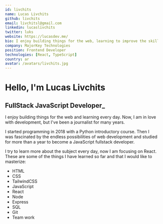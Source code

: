 ```yaml
---
id: livchits
name: Lucas Livchits
github: livchits
email: livchitsl@gmail.com
linkedin: lucaslivchits
twitter: luks
website: https://lucasdev.me/
bio: I enjoy building things for the web, learning to improve the skills to do so, and participating in communities where I can help others and share knowledge. Now, I am in love with frontend development, but I've been a journalist for many years.
company: MajorKey Technologies
position: Frontend Developer
technologies: [React, TypeScript]
country: ar
avatar: /avatars/livchits.jpg
---
```


# Hello, I'm Lucas Livchits
## FullStack JavaScript Developer_

I enjoy building things for the web and learning every day. Now, I am in love with development, but I've been a journalist for many years.

I started programming in 2018 with a Python introductory course. Then I was fascinated by the endless possibilities of web development and studied for more than a year to become a JavaScript fullstack developer.

I try to learn more about the subject every day, now I am focusing on React. These are some of the things I have learned so far and that I would like to masterize:

* HTML
* CSS
* TailwindCSS
* JavaScript
* React
* Node
* Express
* SQL
* Git
* Team work
